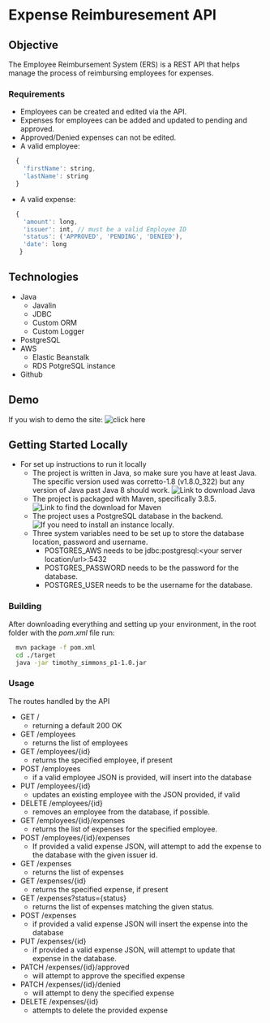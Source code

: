 # Expense Reimburesement API

## Objective
The Employee Reimbursement System (ERS) is a REST API that helps manage the process of reimbursing employees for expenses. 

### Requirements
 - Employees can be created and edited via the API. 
 - Expenses for employees can be added and updated to pending and approved. 
 - Approved/Denied expenses can not be edited.
 - A valid employee:
  ```javascript
    {
      'firstName': string,
      'lastName': string
    }
  ```
 - A valid expense:
  ```javascript
    {
      'amount': long,
      'issuer': int, // must be a valid Employee ID
      'status': ('APPROVED', 'PENDING', 'DENIED'),
      'date': long
     }
  ```

## Technologies
 - Java
   - Javalin
   - JDBC
   - Custom ORM
   - Custom Logger
- PostgreSQL
- AWS
  - Elastic Beanstalk
  - RDS PotgreSQL instance
- Github

## Demo
If you wish to demo the site: ![click here](http://expenseproject1-env.eba-r5bxm7bn.us-east-1.elasticbeanstalk.com/employees)

## Getting Started Locally
 - For set up instructions to run it locally
   - The project is written in Java, so make sure you have at least Java. The specific version used was corretto-1.8 (v1.8.0_322) but any version of Java past Java 8 should work. ![Link to download Java](https://www.oracle.com/java/technologies/downloads/)
   - The project is packaged with Maven, specifically 3.8.5. ![Link to find the download for Maven](https://maven.apache.org/download.cgi)
   - The project uses a PostgreSQL database in the backend. ![If you need to install an instance locally.](https://www.postgresql.org/download/)
   - Three system variables need to be set up to store the database location, password and username.
     - POSTGRES_AWS needs to be jdbc:postgresql:<your server location/url>:5432
     - POSTGRES_PASSWORD needs to be the password for the database.
     - POSTGRES_USER needs to be the username for the database.
### Building
After downloading everything and setting up your environment, in the root folder with the *pom.xml* file run:
```bash
  mvn package -f pom.xml
  cd ./target
  java -jar timothy_simmons_p1-1.0.jar
```
### Usage
 The routes handled by the API
- GET /
  - returning a default 200 OK
- GET /employees
  - returns the list of employees
- GET /employees/{id}
  - returns the specified employee, if present
- POST /employees
  - if a valid employee JSON is provided, will insert into the database
- PUT /employees/{id}
  - updates an existing employee with the JSON provided, if valid
- DELETE /employees/{id}
  - removes an employee from the database, if possible.
- GET /employees/{id}/expenses
  - returns the list of expenses for the specified employee.
- POST /employees/{id}/expenses
  - If provided a valid expense JSON, will attempt to add the expense to the database with the given issuer id.
- GET /expenses
  - returns the list of expenses
- GET /expenses/{id}
  - returns the specified expense, if present
- GET /expenses?status={status}
  - returns the list of expenses matching the given status.
- POST /expenses
  - if provided a valid expense JSON will insert the expense into the database
- PUT /expenses/{id}
  - if provided a valid expense JSON, will attempt to update that expense in the database.
- PATCH /expenses/{id}/approved
  - will attempt to approve the specified expense
- PATCH /expenses/{id}/denied
  - will attempt to deny the specified expense
- DELETE /expenses/{id}
  - attempts to delete the provided expense
